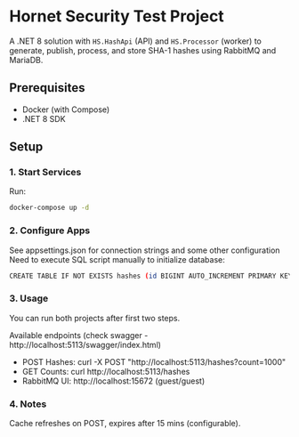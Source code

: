 # Hornet Security Test Project

A .NET 8 solution with `HS.HashApi` (API) and `HS.Processor` (worker) to generate, publish, process, and store SHA-1 hashes using RabbitMQ and MariaDB.

## Prerequisites
- Docker (with Compose)
- .NET 8 SDK

## Setup

### 1. Start Services
Run:
```bash
docker-compose up -d
```
### 2. Configure Apps
See appsettings.json for connection strings and some other configuration
Need to execute SQL script manually to initialize database:
```bash
CREATE TABLE IF NOT EXISTS hashes (id BIGINT AUTO_INCREMENT PRIMARY KEY, date DATE NOT NULL, sha1 VARCHAR(50) NOT NULL, INDEX idx_date (date));
```

### 3. Usage
You can run both projects after first two steps.

Available endpoints (check swagger - http://localhost:5113/swagger/index.html)
* POST Hashes: curl -X POST "http://localhost:5113/hashes?count=1000"
* GET Counts: curl http://localhost:5113/hashes
* RabbitMQ UI: http://localhost:15672 (guest/guest)


### 4. Notes
Cache refreshes on POST, expires after 15 mins (configurable).
